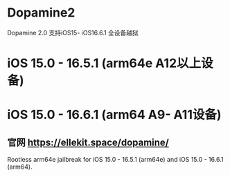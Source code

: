 # Dopamine2
Dopamine 2.0 支持iOS15- iOS16.6.1 全设备越狱 

# iOS 15.0 - 16.5.1 (arm64e A12以上设备)
# iOS 15.0 - 16.6.1 (arm64 A9- A11设备)

## 官网 https://ellekit.space/dopamine/

Rootless arm64e jailbreak for iOS 15.0 - 16.5.1 (arm64e) and iOS 15.0 - 16.6.1 (arm64).
